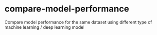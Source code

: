 # compare-model-performance
Compare model performance for the same dataset using different type of machine learning / deep learning model
